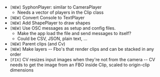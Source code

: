 - `[NEW]`  SyphonPlayer: similar to CameraPlayer
  - Needs a vector of players in the Clip class
- `[NEW]` Convert Console to TextPlayer
- `[NEW]`  Add ShapePlayer to draw shapes
- `[NEW]`  Use OSC messages as setup and config files.
  - Make the app load the file and send messages to itself?
  - Could be CSV, JSON, plain text, ...
- `[NEW]` Parent clips (and Cv)
- `[NEW]` Make layers -- Fbo's that render clips and can be stacked in any order
- `[FIX]` CV resizes input images when they're not from the camera -- CV needs to get the image from an FBO inside Clip, scaled to origin-clip dimensions
